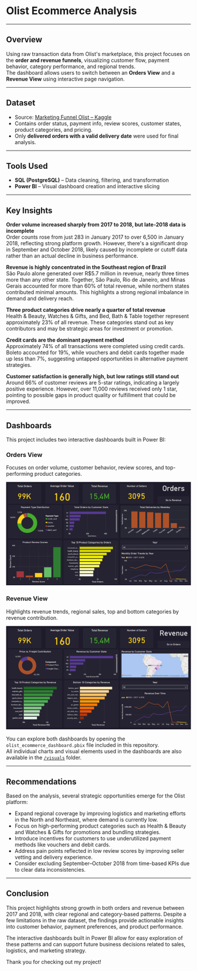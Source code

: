 # Olist Ecommerce Analysis

---

## Overview

Using raw transaction data from Olist's marketplace, this project focuses on the **order and revenue funnels**, visualizing customer flow, payment behavior, category performance, and regional trends.  
The dashboard allows users to switch between an **Orders View** and a **Revenue View** using interactive page navigation.

---

## Dataset

- Source: [Marketing Funnel Olist – Kaggle](https://www.kaggle.com/datasets/olistbr/marketing-funnel-olist)
- Contains order status, payment info, review scores, customer states, product categories, and pricing.
- Only **delivered orders with a valid delivery date** were used for final analysis.

---

## Tools Used

- **SQL (PostgreSQL)** – Data cleaning, filtering, and transformation
- **Power BI** – Visual dashboard creation and interactive slicing

---

## Key Insights

**Order volume increased sharply from 2017 to 2018, but late-2018 data is incomplete**  
Order counts rose from just 283 in January 2017 to over 6,500 in January 2018, reflecting strong platform growth. However, there's a significant drop in September and October 2018, likely caused by incomplete or cutoff data rather than an actual decline in business performance.

**Revenue is highly concentrated in the Southeast region of Brazil**  
São Paulo alone generated over R$5.7 million in revenue, nearly three times more than any other state. Together, São Paulo, Rio de Janeiro, and Minas Gerais accounted for more than 60% of total revenue, while northern states contributed minimal amounts. This highlights a strong regional imbalance in demand and delivery reach.

**Three product categories drive nearly a quarter of total revenue**  
Health & Beauty, Watches & Gifts, and Bed, Bath & Table together represent approximately 23% of all revenue. These categories stand out as key contributors and may be strategic areas for investment or promotion.

**Credit cards are the dominant payment method**  
Approximately 74% of all transactions were completed using credit cards. Boleto accounted for 19%, while vouchers and debit cards together made up less than 7%, suggesting untapped opportunities in alternative payment strategies.

**Customer satisfaction is generally high, but low ratings still stand out**  
Around 66% of customer reviews are 5-star ratings, indicating a largely positive experience. However, over 11,000 reviews received only 1 star, pointing to possible gaps in product quality or fulfillment that could be improved.

---

## Dashboards

This project includes two interactive dashboards built in Power BI:

### Orders View
Focuses on order volume, customer behavior, review scores, and top-performing product categories.

![Orders Dashboard](visuals/orders_dashboard.png)

### Revenue View
Highlights revenue trends, regional sales, top and bottom categories by revenue contribution.

![Revenue Dashboard](visuals/revenue_dashboard.png)

You can explore both dashboards by opening the `olist_ecommerce_dashboard.pbix` file included in this repository.  
All individual charts and visual elements used in the dashboards are also available in the [`/visuals`](visuals/) folder.

---

## Recommendations

Based on the analysis, several strategic opportunities emerge for the Olist platform:

- Expand regional coverage by improving logistics and marketing efforts in the North and Northeast, where demand is currently low.
- Focus on high-performing product categories such as Health & Beauty and Watches & Gifts for promotions and bundling strategies.
- Introduce incentives for customers to use underutilized payment methods like vouchers and debit cards.
- Address pain points reflected in low review scores by improving seller vetting and delivery experience.
- Consider excluding September–October 2018 from time-based KPIs due to clear data inconsistencies.

---

## Conclusion

This project highlights strong growth in both orders and revenue between 2017 and 2018, with clear regional and category-based patterns. Despite a few limitations in the raw dataset, the findings provide actionable insights into customer behavior, payment preferences, and product performance.

The interactive dashboards built in Power BI allow for easy exploration of these patterns and can support future business decisions related to sales, logistics, and marketing strategy.

Thank you for checking out my project!

